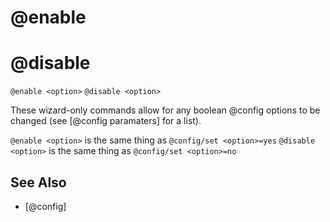 # @enable
# @disable
`@enable <option>`
`@disable <option>`

These wizard-only commands allow for any boolean @config options to be changed (see [@config paramaters] for a list).

`@enable <option>` is the same thing as `@config/set <option>=yes`
`@disable <option>` is the same thing as `@config/set <option>=no`


## See Also
- [@config]

